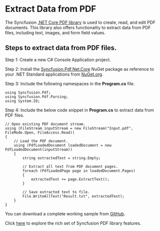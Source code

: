 # Extract Data from PDF

The Syncfusion [.NET Core PDF library](https://www.syncfusion.com/document-processing/pdf-framework/net-core/pdf-library) is used to create, read, and edit PDF documents. This library also offers functionality to extract data from PDF files, including text, images, and form field values.

## Steps to extract data from PDF files.

Step 1:  Create a new C# Console Application project.

Step 2: Install the [Syncfusion.Pdf.Net.Core](https://www.nuget.org/packages/Syncfusion.Pdf.Net.Core/) NuGet package as reference to your .NET Standard applications from [NuGet.org](https://www.nuget.org/).

Step 3: Include the following namespaces in the **Program.cs** file.

```
using Syncfusion.Pdf;
using Syncfusion.Pdf.Parsing;
using System.IO;

```

Step 4: Include the below code snippet in **Program.cs** to extract data from PDF files.

```
// Open existing PDF document stream.
using (FileStream inputStream = new FileStream("Input.pdf", FileMode.Open, FileAccess.Read))
{
    // Load the PDF document.
    using (PdfLoadedDocument loadedDocument = new PdfLoadedDocument(inputStream))
    {
        string extractedText = string.Empty;
        
        // Extract all text from PDF document pages.
        foreach (PdfLoadedPage page in loadedDocument.Pages)
        {
            extractedText += page.ExtractText();
        }
        
        // Save extracted text to file.
        File.WriteAllText("Result.txt", extractedText);
    }
}

```

You can download a complete working sample from [GitHub](https://github.com/SyncfusionExamples/PDF-Examples/tree/master/Text%20Extraction/Extract-text-from-the-entire-PDF-document/).

Click [here](https://www.syncfusion.com/document-processing/pdf-framework/net-core) to explore the rich set of Syncfusion PDF library features.